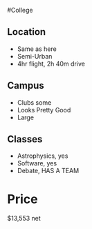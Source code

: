 #College

## Location
- Same as here
- Semi-Urban
- 4hr flight, 2h 40m drive


## Campus

- Clubs some
- Looks Pretty Good
- Large
## Classes
- Astrophysics, yes
- Software, yes
- Debate, HAS A TEAM

# Price

$13,553 net